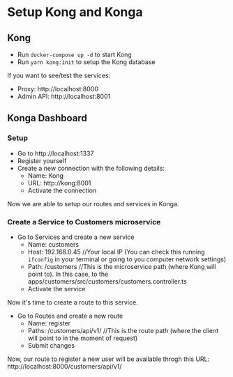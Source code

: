 # Setup Kong and Konga

## Kong
- Run `docker-compose up -d` to start Kong
- Run `yarn kong:init` to setup the Kong database

If you want to see/test the services:
- Proxy: http://localhost:8000
- Admin API: http://localhost:8001

## Konga Dashboard

### Setup
- Go to http://localhost:1337
- Register yourself
- Create a new connection with the following details:
  - Name: Kong
  - URL: http://kong:8001
  - Activate the connection
  
Now we are able to setup our routes and services in Konga.

### Create a Service to Customers microservice
- Go to Services and create a new service
  - Name: customers
  - Host: 192.168.0.45 //Your local IP (You can check this running `ifconfig` in your terminal or going to you computer network settings)
  - Path: /customers //This is the microservice path (where Kong will point to). In this case, to the apps/customers/src/customers/customers.controller.ts
  - Activate the service

Now it's time to create a route to this service.
- Go to Routes and create a new route
  - Name: register
  - Paths: /customers/api/v1/ //This is the route path (where the client will point to in the moment of request)
  - Submit changes

Now, our route to register a new user will be available throgh this URL: http://localhost:8000/customers/api/v1/


